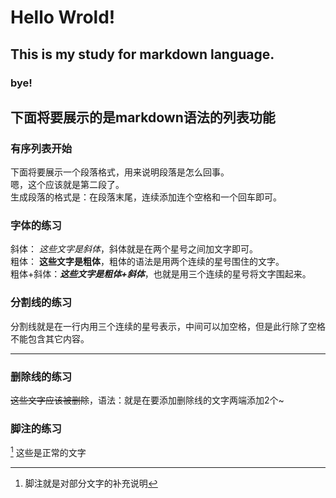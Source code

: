 # Hello Wrold!
## This is my study for markdown language.
### bye!
## 下面将要展示的是markdown语法的列表功能
### 有序列表开始
  下面将要展示一个段落格式，用来说明段落是怎么回事。  
  嗯，这个应该就是第二段了。  
  生成段落的格式是：在段落末尾，连续添加连个空格和一个回车即可。  
### 字体的练习
斜体： *这些文字是斜体*，斜体就是在两个星号之间加文字即可。  
粗体： **这些文字是粗体**，粗体的语法是用两个连续的星号围住的文字。  
粗体+斜体：***这些文字是粗体+斜体***，也就是用三个连续的星号将文字围起来。  
### 分割线的练习
分割线就是在一行内用三个连续的星号表示，中间可以加空格，但是此行除了空格不能包含其它内容。  
***
### 删除线的练习
~~这些文字应该被删除~~，语法：就是在要添加删除线的文字两端添加2个~  
### 脚注的练习
[^脚注] 这些是正常的文字 
[^脚注]:脚注就是对部分文字的补充说明

